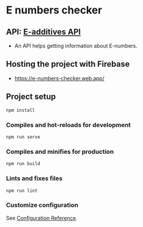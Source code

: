 # E numbers checker

## API: [E-additives API](http://e-additives.vexelon.net/index.html)
* An API helps getting information about E-numbers.

## Hosting the project with Firebase
* https://e-numbers-checker.web.app/


## Project setup
```
npm install
```

### Compiles and hot-reloads for development
```
npm run serve
```

### Compiles and minifies for production
```
npm run build
```

### Lints and fixes files
```
npm run lint
```

### Customize configuration
See [Configuration Reference](https://cli.vuejs.org/config/).

